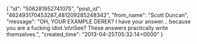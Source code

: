  {
   "id": "506281952741075",
   "post_id": "462493170453287_481209285248342",
   "from_name": "Scott Duncan",
   "message": "OH, YOUR EXAMPLE DEREK? I have your answer... because you are a fucking idiot.\n\nSee? These answers practically write themselves.",
   "created_time": "2013-04-25T05:32:14+0000"
 }

